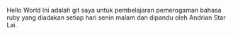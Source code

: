 Hello World
Ini adalah git saya untuk pembelajaran pemerogaman bahasa ruby yang diadakan setiap hari senin malam dan dipandu oleh Andrian Star Lai.